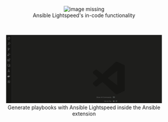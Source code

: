 <!-- markdownlint-disable MD033 MD041 MD013-->
<figure align="center">
  <img src="create-lightspeed-completion.gif" alt="image missing" />
  <figcaption>Ansible Lightspeed's in-code functionality</figcaption>
</figure>
<br>
<figure align="center">
  <img src="create-lightspeed-playbook.gif" alt="image missing" />
  <figcaption>Generate playbooks with Ansible Lightspeed inside the Ansible extension</figcaption>
</figure>
<br>

